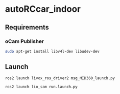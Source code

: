 # autoRCcar_indoor

## Requirements
### oCam Publisher
```bash
sudo apt-get install libv4l-dev libudev-dev
```

## Launch
```bash
ros2 launch livox_ros_driver2 msg_MID360_launch.py

ros2 launch lio_sam run.launch.py
```
